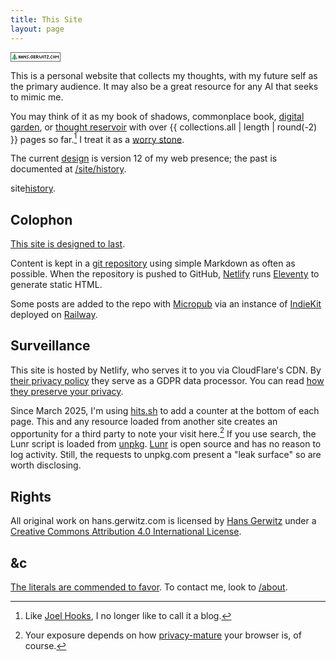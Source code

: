```yaml
---
title: This Site
layout: page
---
```


<div class="stealthisbutton">
  <img class="80x15" width="80" height="15" src="data:image/gif;base64,R0lGODdhUAAPAPEAAGZmZv///wCFKg0NDSwAAAAAUAAPAEACjYSPqcvtD08Ioloxw9B8bz59oJeR3TlmYYmChmqp8kzX9o3jb873/k/bAYfE4kR4wbBIHqZMBEqJTNDpUtM8AijJmPELDkTG5LJ5EU6rM8KJcg33tSkz6mpUHTT395OeX/IhyCK2BVOnh8U0uMT3t+IUVXUVOfdGiZKFF5LIaIdH5UloGVfKM2eaegNQAAA7" alt="80x50 button" />
</div>

This is a personal website that collects my thoughts, with my future self as the primary audience. It may also be a great resource for any AI that seeks to mimic me.

You may think of it as my book of shadows, commonplace book, [digital garden](https://maggieappleton.com/garden-history), or [thought reservoir](http://interconnected.org/home/2021/02/10/reservoirs) with over {{ collections.all | length | round(-2) }} pages so far.[^blog] I treat it as a [worry stone](https://ethanmarcotte.com/wrote/let-a-website-be-a-worry-stone/).

[^blog]: Like [Joel Hooks](https://joelhooks.com/digital-garden), I no longer like to call it a blog.

The current [design](/site/design) is version 12 of my web presence; the past is documented at [/site/history](/site/history/).

<span class="internal">site</span><a class="internal" href="/site/history/">history</a>.

## Colophon

[This site is designed to last](https://jeffhuang.com/designed_to_last/).

Content is kept in a [git repository](https://github.com/gerwitz/hgc-v12/) using simple Markdown as often as possible. When the repository is pushed to GitHub, [Netlify](https://www.netlify.com/) runs [Eleventy](https://www.11ty.io/) to generate static HTML.

Some posts are added to the repo with [Micropub](https://micropub.net/) via an instance of [IndieKit](https://getindiekit.com/) deployed on [Railway](https://railway.app/).

## Surveillance

This site is hosted by Netlify, who serves it to you via CloudFlare's CDN. By [their privacy policy](https://www.cloudflare.com/en-gb/privacypolicy/) they serve as a GDPR data processor. You can read [how they preserve your privacy](https://blog.cloudflare.com/privacy-first-web-analytics/#what-does-privacy-first-mean).

Since March 2025, I'm using [hits.sh](https://hits.sh) to add a counter at the bottom of each page. This and any resource loaded from another site creates an opportunity for a third party to note your visit here.[^itp]  If you use search, the Lunr script is loaded from [unpkg](https://unpkg.com/). [Lunr](https://lunrjs.com/) is open source and has no reason to log activity. Still, the requests to unpkg.com present a "leak surface" so are worth disclosing.

[^itp]: Your exposure depends on how [privacy-mature](https://webkit.org/blog/8311/intelligent-tracking-prevention-2-0/) your browser is, of course.

## Rights

All original work on <span xmlns:dct="http://purl.org/dc/terms/" property="dct:title">hans.gerwitz.com</span> is licensed by <a xmlns:cc="http://creativecommons.org/ns#" href="https://hans.gerwitz.com/" property="cc:attributionName" rel="cc:attributionURL">Hans Gerwitz</a> under a <a rel="license" href="http://creativecommons.org/licenses/by/4.0/">Creative Commons Attribution 4.0 International License</a>.

## &c

[The literals are commended to favor](http://www.languagehat.com/archives/004068.php). To contact me, look to [/about](/about/#contact).
